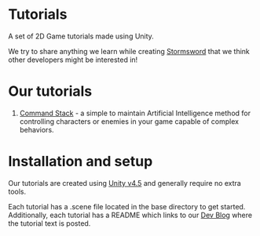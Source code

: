Tutorials
=========

A set of 2D Game tutorials made using Unity.

We try to share anything we learn while creating [Stormsword](http://github.com/stormsword/stormsword) that we think other developers might be interested in!

# Our tutorials

1. [Command Stack](command-stack) - a simple to maintain Artificial Intelligence method for controlling characters or enemies in your game capable of complex behaviors.

# Installation and setup

Our tutorials are created using [Unity v4.5](http://unity3d.com/unity/download) and generally require no extra tools. 

Each tutorial has a .scene file located in the base directory to get started. Additionally, each tutorial has a README which links to our [Dev Blog](http://stormsword.net/category/dev-blog/) where the tutorial text is posted.